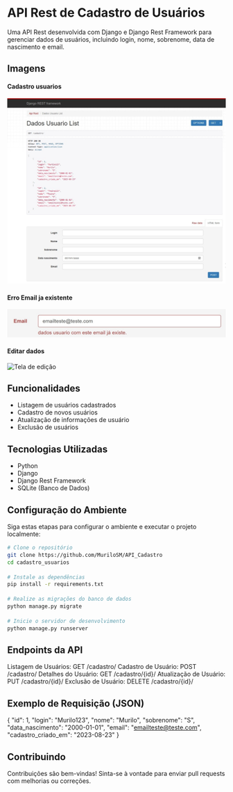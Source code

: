 # API Rest de Cadastro de Usuários

Uma API Rest desenvolvida com Django e Django Rest Framework para gerenciar dados de usuários, incluindo login, nome, sobrenome, data de nascimento e email.

## Imagens

#### Cadastro usuarios
![Cadastro de usuarios](imagens_projeto/Cadastro_de_usuarios.jpeg)

#### Erro Email ja existente
![erro email ja existente](imagens_projeto/erro_email_ja_existente.jpeg)

#### Editar dados
![Tela de edição](iimagens_projeto/Tela_de_edição.jpeg)


## Funcionalidades

- Listagem de usuários cadastrados
- Cadastro de novos usuários
- Atualização de informações de usuário
- Exclusão de usuários

## Tecnologias Utilizadas

- Python
- Django
- Django Rest Framework
- SQLite (Banco de Dados)

## Configuração do Ambiente

Siga estas etapas para configurar o ambiente e executar o projeto localmente:

```bash
# Clone o repositório
git clone https://github.com/MuriloSM/API_Cadastro
cd cadastro_usuarios

# Instale as dependências
pip install -r requirements.txt

# Realize as migrações do banco de dados
python manage.py migrate

# Inicie o servidor de desenvolvimento
python manage.py runserver 
```

## Endpoints da API
Listagem de Usuários: GET /cadastro/
Cadastro de Usuário: POST /cadastro/
Detalhes do Usuário: GET /cadastro/{id}/
Atualização de Usuário: PUT /cadastro/{id}/
Exclusão de Usuário: DELETE /cadastro/{id}/

## Exemplo de Requisição (JSON)

{
    "id": 1,
    "login": "Murilo123",
    "nome": "Murilo",
    "sobrenome": "S",
    "data_nascimento": "2000-01-01",
    "email": "emailteste@teste.com",
    "cadastro_criado_em": "2023-08-23"
}

## Contribuindo
Contribuições são bem-vindas! Sinta-se à vontade para enviar pull requests com melhorias ou correções.